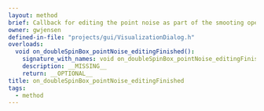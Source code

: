 ```yaml
---
layout: method
brief: Callback for editing the point noise as part of the smooting operation is edited.
owner: gwjensen
defined-in-file: "projects/gui/VisualizationDialog.h"
overloads:
  void on_doubleSpinBox_pointNoise_editingFinished():
    signature_with_names: void on_doubleSpinBox_pointNoise_editingFinished()
    description: __MISSING__
    return: __OPTIONAL__
title: on_doubleSpinBox_pointNoise_editingFinished
tags:
  - method
---
```

